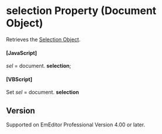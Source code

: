 # selection Property (Document Object)

Retrieves the [Selection Object](../selection/index).

#### \[JavaScript\]

_sel_ = document. **selection**;

#### \[VBScript\]

Set _sel_ = document. **selection**

## Version

Supported on EmEditor Professional Version 4.00 or later.